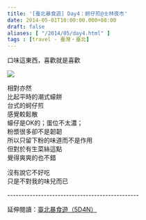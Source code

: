 ```yaml
---
title: '[臺北暴食遊] Day4：蚵仔煎@士林夜市'
date: 2014-05-01T10:00:00.000+08:00
draft: false
aliases: [ "/2014/05/day4.html" ]
tags : [travel - 臺灣・臺北]
---
```


口味這東西，喜歡就是喜歡  

![](/images/taipei4h.jpg)

相對亦然  
比起平時的潮式蠔餅  
台式的蚵仔煎  
感覺較鬆散  
蠔仔是OK的；蛋位不太濃；  
粉漿很多卻不是韌韌  
所以只留下粉的味道而不是作用  
但對於有生菜絲這點  
覺得爽爽的也不錯

  

沒有說它不好吃  
只是不對我的味兒而已  
  
\-----------------------------------------------  
  
延伸閱讀：[臺北暴食遊（5D4N）](https://hidie.net/taipei5d4n/)
